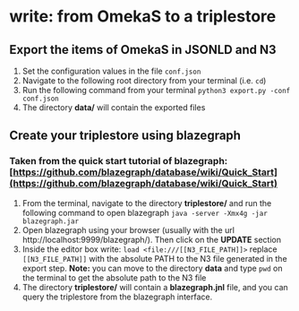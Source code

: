 # write: from OmekaS to a triplestore

## Export the items of OmekaS in JSONLD and N3
1. Set the configuration values in the file `conf.json`
2. Navigate to the following root directory from your terminal (i.e. `cd`)
3. Run the following command from your terminal `python3 export.py -conf conf.json`
4. The directory **data/** will contain the exported files

## Create your triplestore using blazegraph
### Taken from the quick start tutorial of blazegraph: [https://github.com/blazegraph/database/wiki/Quick_Start](https://github.com/blazegraph/database/wiki/Quick_Start)

1. From the terminal, navigate to the directory **triplestore/** and run the following command to open blazegraph `java -server -Xmx4g -jar blazegraph.jar`
2. Open blazegraph using your browser (usually with the url http://localhost:9999/blazegraph/). Then click on the **UPDATE** section
3. Inside the editor box write: `load <file:///[[N3_FILE_PATH]]>` replace `[[N3_FILE_PATH]]` with the absolute PATH to the N3 file generated in the export step. **Note:** you can move to the directory **data** and type `pwd` on the terminal to get the absolute path to the N3 file
4. The directory **triplestore/** will contain a **blazegraph.jnl** file, and you can query the triplestore from the blazegraph interface.
